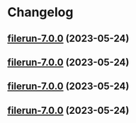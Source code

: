 # Changelog



## [filerun-7.0.0](https://github.com/truecharts/charts/compare/filerun-6.0.21...filerun-7.0.0) (2023-05-24)




## [filerun-7.0.0](https://github.com/truecharts/charts/compare/filerun-6.0.21...filerun-7.0.0) (2023-05-24)




## [filerun-7.0.0](https://github.com/truecharts/charts/compare/filerun-6.0.21...filerun-7.0.0) (2023-05-24)




## [filerun-7.0.0](https://github.com/truecharts/charts/compare/filerun-6.0.21...filerun-7.0.0) (2023-05-24)


